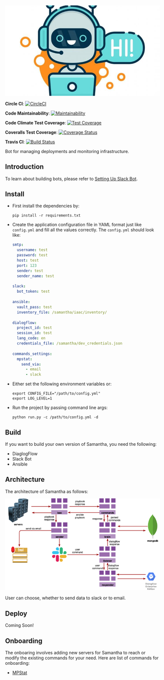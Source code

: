 ![alt-text](docs/chatbot.jpg)

**Circle CI**: [![CircleCI](https://circleci.com/gh/rajatguptarg/samantha.svg?style=svg)](https://circleci.com/gh/rajatguptarg/samantha)

**Code Maintainability**: [![Maintainability](https://api.codeclimate.com/v1/badges/ea81caf4826ebdc015f8/maintainability)](https://codeclimate.com/github/rajatguptarg/samantha/maintainability)

**Code Climate Test Coverage**: [![Test Coverage](https://api.codeclimate.com/v1/badges/ea81caf4826ebdc015f8/test_coverage)](https://codeclimate.com/github/rajatguptarg/samantha/test_coverage)

**Coveralls Test Coverage**: [![Coverage Status](https://coveralls.io/repos/github/rajatguptarg/samantha/badge.svg?branch=master)](https://coveralls.io/github/rajatguptarg/samantha?branch=master)

**Travis CI**: [![Build Status](https://travis-ci.com/rajatguptarg/samantha.svg?branch=master)](https://travis-ci.com/rajatguptarg/samantha)



Bot for managing deployments and monitoring infrastructure.


## Introduction

To learn about building bots, please refer to [Setting Up Slack Bot](/docs/tutorial/README.md).

## Install

* First install the dependencies by:

    ```shell
    pip install -r requirements.txt
    ```

* Create the application configuration file in YAML format just like `config.yml` and fill all the values correctly. The `config.yml` should look like:

    ```yaml
    smtp:
      username: test
      password: test
      host: test
      port: 123
      sender: test
      sender_name: test

    slack:
      bot_token: test

    ansible:
      vault_pass: test
      inventory_file: /samantha/iaac/inventory/

    dialogflow:
      project_id: test
      session_id: test
      lang_code: en
      credentials_file: /samantha/dev_credentials.json

    commands_settings:
      mpstat:
        send_via:
          - email
          - slack
    ```



* Either set the following environment variables or:

    ```shell
    export CONFIG_FILE="/path/to/config.yml"
    export LOG_LEVEL=1
    ```

* Run the project by passing command line args:

    ```shell
    python run.py -c /path/to/config.yml -d
    ```



## Build

If you want to build your own version of Samantha, you need the following:

* DiaglogFlow
* Slack Bot
* Ansible

## Architecture

The architecture of Samantha as follows:



![alt-text](docs/samantha.png)

User can choose, whether to send data to slack or to email.

## Deploy

Coming Soon!


## Onboarding

The onboaring involves adding new servers for Samantha to reach or modify the existing commands for your need. Here are list of commands for onboarding:

* [MPStat](docs/onboarding/mpstat.md)
